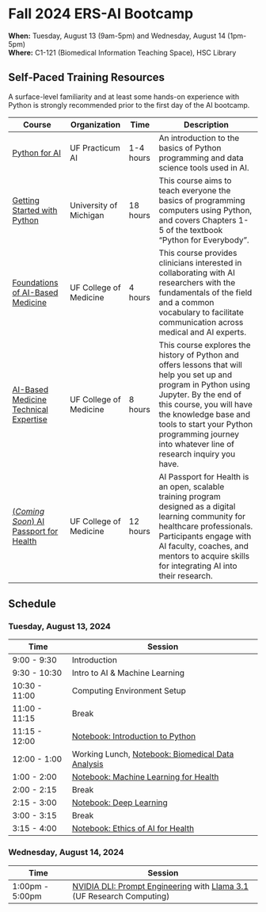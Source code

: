 # Fall 2024 ERS-AI Bootcamp
**When:** Tuesday, August 13 (9am-5pm) and Wednesday, August 14 (1pm-5pm)  
**Where:** C1-121 (Biomedical Information Teaching Space), HSC Library

## Self-Paced Training Resources
A surface-level familiarity and at least some hands-on experience with Python is strongly recommended prior to the first day of the AI bootcamp.

| Course | Organization | Time | Description |
| - | - | - | - |
| [Python for AI](https://practicumai.org/courses/python/) | UF Practicum AI | 1-4 hours | An introduction to the basics of Python programming and data science tools used in AI.
| [Getting Started with Python](https://github.com/PracticumAI/python) | University of Michigan | 18 hours | This course aims to teach everyone the basics of programming computers using Python, and covers Chapters 1-5 of the textbook “Python for Everybody”.
| [Foundations of AI-Based Medicine](https://reg.pwd.aa.ufl.edu/search/publicCourseSearchDetails.do?method=load&courseId=1152676&selectedProgramAreaId=1015758&selectedProgramStreamId=1016506) | UF College of Medicine | 4 hours | This course provides clinicians interested in collaborating with AI researchers with the fundamentals of the field and a common vocabulary to facilitate communication across medical and AI experts.
| [AI-Based Medicine Technical Expertise](https://reg.pwd.aa.ufl.edu/search/publicCourseSearchDetails.do?method=load&courseId=1969670&selectedProgramAreaId=1015758&selectedProgramStreamId=1016506) | UF College of Medicine | 8 hours | This course explores the history of Python and offers lessons that will help you set up and program in Python using Jupyter. By the end of this course, you will have the knowledge base and tools to start your Python programming journey into whatever line of research inquiry you have.
| [(*Coming Soon*) AI Passport for Health](https://com-ai-passport.sites.medinfo.ufl.edu) | UF College of Medicine | 12 hours | AI Passport for Health is an open, scalable training program designed as a digital learning community for healthcare professionals. Participants engage with AI faculty, coaches, and mentors to acquire skills for integrating AI into their research.

## Schedule

### Tuesday, August 13, 2024
| Time | Session |
| - | - |
| 9:00 - 9:30 | Introduction |
| 9:30 - 10:30 | Intro to AI & Machine Learning |
| 10:30 - 11:00 | Computing Environment Setup |
| 11:00 - 11:15 | Break |
| 11:15 - 12:00 | [Notebook: Introduction to Python](https://colab.research.google.com/github/uf-com-ai/ers2024/blob/main/notebooks/1_Introduction_to_Python.ipynb) |
| 12:00 - 1:00 | Working Lunch, [Notebook: Biomedical Data Analysis](https://colab.research.google.com/github/uf-com-ai/ers2024/blob/main/notebooks/2_Biomedical_Data_Analysis.ipynb) |
| 1:00 - 2:00 | [Notebook: Machine Learning for Health](https://colab.research.google.com/github/uf-com-ai/ers2024/blob/main/notebooks/3_Machine_Learning_for_Health.ipynb) |
| 2:00 - 2:15 | Break |
| 2:15 - 3:00 | [Notebook: Deep Learning](https://colab.research.google.com/github/uf-com-ai/ers2024/blob/main/notebooks/4_Deep_Learning.ipynb) |
| 3:00 - 3:15 | Break |
| 3:15 - 4:00 | [Notebook: Ethics of AI for Health](https://colab.research.google.com/github/uf-com-ai/ers2024/blob/main/notebooks/5_Medical_AI_Ethics.ipynb) |

### Wednesday, August 14, 2024
| Time | Session |
| - | - |
| 1:00pm - 5:00pm | [NVIDIA DLI: Prompt Engineering](https://learn.nvidia.com/courses/course-detail?course_id=course-v1:DLI+S-FX-12+V1) with [Llama 3.1](https://llama.meta.com) (UF Research Computing)

